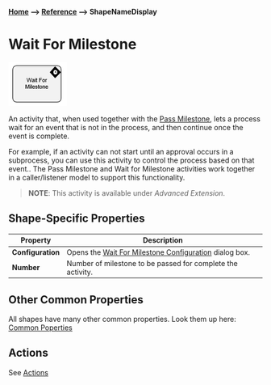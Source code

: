 **[Home](/) --> [Reference](../ref) --> ShapeNameDisplay**

# Wait For Milestone

![Wait For Milestone](media/WaitForMilestone.png)

An activity that, when used together with the [Pass Milestone](PassMilestone.md), lets a process wait for an event that is not in the process, and then continue once the event is complete.

For example, if an activity can not start until an approval occurs in a subprocess, you can use this activity to control the process based on that event.. The Pass Milestone and Wait for Milestone activities work together in a caller/listener model to support this functionality.

> __NOTE__: This activity is available under  *Advanced Extension*.

## Shape-Specific Properties

| Property | Description |
| -------- | ----------- |
| __Configuration__ | Opens the  [Wait For Milestone Configuration](common/WaitForMilestoneConfiguration.md) dialog box. |
| __Number__ | Number of milestone to be passed for complete the activity. |

## Other Common Properties
All shapes have many other common properties. Look them up here: [Common Poperties](common/README.md)

## Actions
See [Actions](common/Actions.md)

